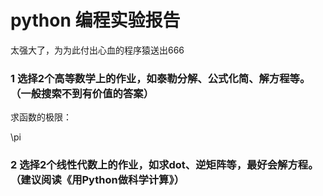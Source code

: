 # python 编程实验报告
太强大了，为为此付出心血的程序猿送出666  
### 1 选择2个高等数学上的作业，如泰勒分解、公式化简、解方程等。 （一般搜索不到有价值的答案）
求函数的极限：

\pi
### 2 选择2个线性代数上的作业，如求dot、逆矩阵等，最好会解方程。（建议阅读《用Python做科学计算》）